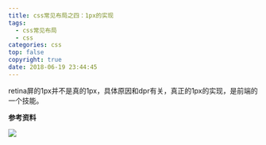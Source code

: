 ```yaml
---
title: css常见布局之四：1px的实现
tags:
  - css常见布局
  - css
categories: css
top: false
copyright: true
date: 2018-06-19 23:44:45
---
```

retina屏的1px并不是真的1px，具体原因和dpr有关，真正的1px的实现，是前端的一个技能。
<!--more-->

**参考资料**
[]()

![](http://static.zhyjor.com/wexin.png)
